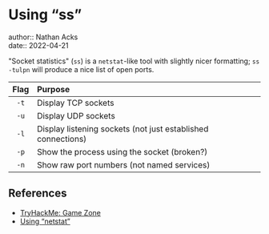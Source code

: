 # Using “ss”

author:: Nathan Acks  
date:: 2022-04-21

"Socket statistics" (`ss`) is a `netstat`-like tool with slightly nicer formatting; `ss -tulpn` will produce a nice list of open ports.

| Flag | Purpose                                                      |
|:----:|:------------------------------------------------------------ |
| `-t` | Display TCP sockets                                          |
| `-u` | Display UDP sockets                                          |
| `-l` | Display listening sockets (not just established connections) |
| `-p` | Show the process using the socket (broken?)                  |
| `-n` | Show raw port numbers (not named services)                   |

## References

* [TryHackMe: Game Zone](tryhackme-game-zone.md)
* [Using “netstat”](netstat.md)
